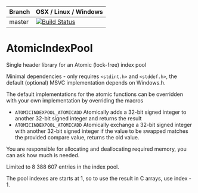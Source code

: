 |Branch      | OSX / Linux / Windows |
|------------|---------|
|master      | [![Build Status](https://travis-ci.org/DanEngelbrecht/AtomicIndexPool.svg?branch=master)](https://travis-ci.org/DanEngelbrecht/AtomicIndexPool?branch=master) |


# AtomicIndexPool
Single header library for an Atomic (lock-free) index pool

Minimal dependencies - only requires `<stdint.h>` and `<stddef.h>`, the default (optional) MSVC implementation depends on Windows.h.

The default implementations for the atomic functions can be overridden with your own implementation by overriding the macros
 - `ATOMICINDEXPOOL_ATOMICADD` Atomically adds a 32-bit signed integer to another 32-bit signed integer and returns the result
 - `ATOMICINDEXPOOL_ATOMICADD` Atomically exchange a 32-bit signed integer with another 32-bit signed integer if the value to be swapped matches the provided compare value, returns the old value.

You are responsible for allocating and deallocating required memory, you can ask how much is needed.

Limited to 8 388 607 entries in the index pool.

The pool indexes are starts at 1, so to use the result in C arrays, use index - 1.
